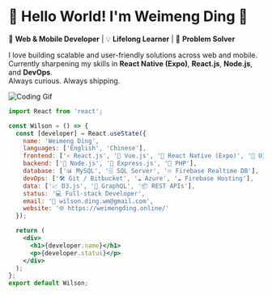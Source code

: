 # 👋 Hello World! I'm Weimeng Ding 🐼
🎯 **Web & Mobile Developer** | 💡 **Lifelong Learner** | 🚀 **Problem Solver**

I love building scalable and user-friendly solutions across web and mobile.  
Currently sharpening my skills in **React Native (Expo)**, **React.js**, **Node.js**, and **DevOps**.  
Always curious. Always shipping.


![Coding Gif](https://media.giphy.com/media/WUlplcMpOCEmTGBtBW/giphy.gif)

```jsx
import React from 'react';

const Wilson = () => {
  const [developer] = React.useState({
    name: 'Weimeng Ding',
    languages: ['English', 'Chinese'],
    frontend: ['⚛️ React.js', '🖖 Vue.js', '📱 React Native (Expo)', '🎨 UI/UX Design'],
    backend: ['🚀 Node.js', '🐘 Express.js', '🐘 PHP'],
    database: ['📊 MySQL', '🗄️ SQL Server', '🔥 Firebase Realtime DB'],
    devOps: ['🛠️ Git / Bitbucket', '☁️ Azure', '☁️ Firebase Hosting'],
    data: ['📈 D3.js', '🔗 GraphQL', '📦 REST APIs'],
    status: '💻 Full-stack Developer',
    email: '📧 wilson.ding.wm@gmail.com',
    website: '🌐 https://weimengding.online/'
  });

  return (
    <div>
      <h1>{developer.name}</h1>
      <p>{developer.status}</p>
    </div>
  );
};
export default Wilson;
